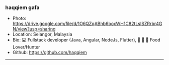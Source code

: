 ### haqqiem gafa
- Photo: https://drive.google.com/file/d/1O6QZqABhb6bocWH1C82tLsISZRrbr4GN/view?usp=sharing
- Location: Selangor, Malaysia
- Bio: 💻 Fullstack developer (Java, Angular, NodeJs, Flutter), 🍗 🍔 🍟 Food Lover/Hunter
- Github: https://github.com/haqqiem
***
